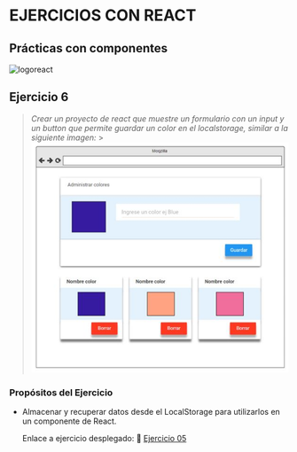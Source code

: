 # EJERCICIOS CON REACT

## Prácticas con componentes

![logoreact](https://www.patterns.dev/img/reactjs/react-logo@3x.svg)

## Ejercicio 6

> _Crear un proyecto de react que muestre un formulario con un input y un button que permite guardar un color en el localstorage, similar a la siguiente imagen:_ > ![imagenEjemplo](https://github.com/Moricegram/ReactTP06/blob/main/ejemplo06.jpg)

### Propósitos del Ejercicio

- Almacenar y recuperar datos desde el LocalStorage para utilizarlos en un componente de React.

  Enlace a ejercicio desplegado: 🔗
  [Ejercicio 05](https://)

